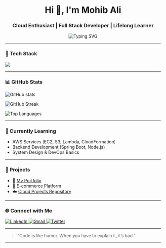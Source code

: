 <h1 align="center">Hi 👋, I'm Mohib Ali</h1>
<h3 align="center">Cloud Enthusiast | Full Stack Developer | Lifelong Learner</h3>

<p align="center">
  <img src="https://readme-typing-svg.demolab.com?font=Fira+Code&duration=2000&pause=1000&center=true&width=435&lines=Welcome+to+my+GitHub!;I+love+Cloud+%26+Code!;Building+for+impact+💻" alt="Typing SVG" />
</p>

---

### 💼 Tech Stack

<p align="left">
  <img src="https://skillicons.dev/icons?i=java,python,js,html,css,react,nodejs,mysql,mongodb,aws,git,linux" />
</p>

---

### 📊 GitHub Stats

<p align="left">
  <img src="https://github-readme-stats.vercel.app/api?username=mohibali03&show_icons=true&theme=tokyonight" alt="GitHub stats" />
</p>

<p align="left">
  <img src="https://github-readme-streak-stats.herokuapp.com/?user=mohibali03&theme=tokyonight" alt="GitHub Streak" />
</p>

<p align="left">
  <img src="https://github-readme-stats.vercel.app/api/top-langs/?username=mohibali03&layout=compact&theme=tokyonight" alt="Top Languages" />
</p>

---

### 🧠 Currently Learning

- AWS Services (EC2, S3, Lambda, CloudFormation)
- Backend Development (Spring Boot, Node.js)
- System Design & DevOps Basics

---

### 🚀 Projects

- 🔗 [My Portfolio](https://mohibali03.github.io/)
- 💼 [E-commerce Platform](https://ecom.amaksolution.in)
- ☁️ [Cloud Projects Repository](#)

---

### 🌐 Connect with Me

<p align="left">
  <a href="https://www.linkedin.com/in/mohibali03/" target="_blank">
    <img src="https://img.shields.io/badge/LinkedIn-blue?style=for-the-badge&logo=linkedin" alt="LinkedIn"/>
  </a>
  <a href="mailto:mohibali03@gmail.com">
    <img src="https://img.shields.io/badge/Gmail-D14836?style=for-the-badge&logo=gmail&logoColor=white" alt="Gmail"/>
  </a>
  <a href="https://twitter.com/mohibali03" target="_blank">
    <img src="https://img.shields.io/badge/Twitter-1DA1F2?style=for-the-badge&logo=twitter&logoColor=white" alt="Twitter"/>
  </a>
</p>

---


> “Code is like humor. When you have to explain it, it’s bad.”

---

